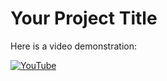 # Your Project Title

Here is a video demonstration:


[![YouTube](http://i.ytimg.com/vi/muw9ZHTmwOA/hqdefault.jpg)](https://www.youtube.com/watch?v=muw9ZHTmwOA)


